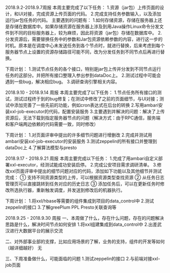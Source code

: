 2018.9.2-2018.9.7周报
本周主要完成了以下任务：
1.资源（jar包）上传页面的设计，和UI对接，完成资源上传页面的代码。
2.完成支持任务参数输入，以及添加运行jar包任务的代码。
主要遇到的问题有：
1.如何存储资源，存储在服务器上还是存储在数据库中。如果存储资源在服务器上涉及到用Java操作Linux命令分发文件到不同的目标服务器上，较为麻烦，因此将资源（jar包）存储在数据库中。
2.分发资源后，需要替换任务中的参数和Jar包资源依赖参数的内容，进行这一步的时机。原本是在调度中心未发送任务到各个节点时，就进行替换，后来考虑到每个服务器节点上设置的资源存储路径可能不同，改为分发任务到不同节点后再进行替换。

下周计划：
1.测试节点任务的各个接口，特别是jar包上传并分发到不同节点运行任务的这部分。并把所有接口整理入参出参到dataDoc上。
2.测试过程中可能会遇到一些bug，解决相应bug。
3.调研查询引擎相关内容。

2018.9.10 - 2018.9.14 周报
本周主要完成了以下任务：
1.节点任务所有接口的测试，测试过程终于到的bug修复；在测试中修改了之前的页面细节，与UI对接；测试中添加完善了一些先前的功能，例如cron表达式在后台的转换
2.写用ambari安装xxl-job-executor的代码，配置安装服务
3.主要遇到并解决的问题：解决了上传资源后，无法下载到指定服务器节点的问题（解决方式：由于RPC通信，服务端和客户端两边依赖的代码需要一致，同时修改）

下周计划：
1.对页面评审中提出的许多细节问题进行增删改
2.完成并测试用ambari安装xxl-job-executor的安装服务
3.测试zeppelin的所有接口并整理到dataDoc上
4.了解算法模型与presto


2018.9.17 - 2018.9.21 周报
本周主要完成以下任务：
1.完成了用ambari自定义部署xxl-executor，经测试能成功安装启停。
2.完成公安项目需求调研清单。
3.修改xxl页面评审中提出的细节问题对应的代码，添加如下功能以及其他细节并测试完成：
① 支持不同资源类型的上传，可以根据资源类型查找资源
② 从任务日志管理页可以直接跳转到任务对应的历史日志
③ 添加任务后，可以在更新任务时修改所选执行器，重新触发调度，并发送到修改后的机器执行。

下周计划：
1.将xxl/hbase等需要的组件集成到项目的data_control中
2.测试zeppelin的接口
3.了解greePlum PPL Presto关联查询等

2018.9.25 - 2018.9.30 周报
一、本周做了什么，存在什么问题，存在的问题解决思路是什么，解决时间节点如何安排 
1.将xxl组建集成到data_control中
2.出差武汉进行大数据平台的展示交流

二、对外部事业部的支撑，比如应用场景的了解，业务的支持，组件的开发等如何（越详细越好） 
		无
		
三、下周准备做什么，可能面临的问题 
1.测试zeppelin的接口
2.与前端对接xxl-job页面